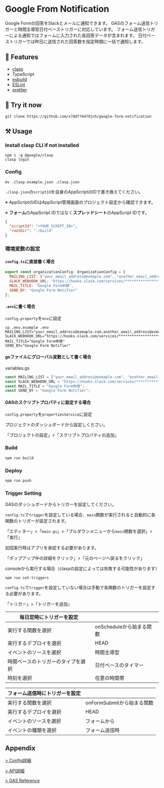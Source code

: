 # Google From Notification

Google Formの回答をSlackとメールに通知できます。
GASのフォーム送信トリガーと時間主導型日付ベーストリガーに対応しています。
フォーム送信トリガーによる通知ではフォームに入力された各回答データが含まれます。
日付ベーストリガーでは昨日に送信された回答数を指定時間に一括で通知します。

## 🎨 Features

- [clasp](https://github.com/google/clasp)
- TypeScript
- [esbuild](https://esbuild.github.io/)
- [ESLint](https://github.com/eslint/eslint)
- [prettier](https://github.com/prettier/prettier)

## 🚀 Try it now

```shell
git clone https://github.com/x7ddf74479jn5/google-form-notification
```

## ⚒ Usage

### Install clasp CLI if not installed

```shell
npm i -g @google/clasp
clasp login
```

### Config

```shell
mv .clasp.example.json .clasp.json
```

`.clasp.json`の`scriptId`を自身のAppScriptのIDで書き換えてください。

※ AppScriptのIDはAppScript管理画面のプロジェクト設定から確認できます。

※ **フォーム**のAppScript IDではなく**スプレッドシート**のAppScript IDです。

```json
{
  "scriptId": "<YOUR_SCRIPT_ID>",
  "rootDir": "./build"
}
```

### 環境変数の設定

#### `config.ts`に直接書く場合

```js
export const organizationConfig: OrganizationConfig = {
  MAILING_LIST: ["your_email_address@exmaple.com", "another_email_address@exmaple.com"],
  SLACK_WEBHOOK_URL: "https://hooks.slack.com/services/*************************",
  MAIL_TITLE: "Google Form申請",
  SEND_BY: "Google Form Notifier"
};
```

#### `.env`に書く場合

`config.property`を`env`に設定

```shell
cp .env.example .env
MAILING_LIST="your_email_address@exmaple.com,another_email_address@exmaple.com"
SLACK_WEBHOOK_URL="https://hooks.slack.com/services/*************************"
MAIL_TITLE="Google Form申請"
SEND_BY="Google Form Notifier"
```

#### gsファイルにグローバル変数として書く場合

variables.gs

```js
const MAILING_LIST = ["your_email_address@exmaple.com", "another_email_address@exmaple.com"];
const SLACK_WEBHOOK_URL = "https://hooks.slack.com/services/*************************";
const MAIL_TITLE = "Google Form申請";
const SEND_BY = "Google Form Notifier";
```

#### GASのスクリプトプロパティに設定する場合

`config.property`を`propertiesService`に設定

プロジェクトのダッシュボードから設定しください。

「プロジェクトの設定」>「スクリプトプロパティの追加」

### Build

```js
npm run build
```

### Deploy

```js
npm run push
```

### Trigger Setting

GASのダッシュボードからトリガーを設定してください。

`config.ts`で`trigger`を設定している場合、`main`関数が実行されると自動的に各関数のトリガーが設定されます。

「エディター」>「`main.gs`」>「プルダウンメニューから`main`関数を選択」>「実行」

初回実行時はアプリを承認する必要があります。

「ポップアップ中の詳細をクリック」>「元のページへ戻るをクリック」

consoleから実行する場合（claspの設定によっては失敗する可能性があります）

```shell
npm run set-triggers
```

`config.ts`で`trigger`を設定していない場合は手動で各関数のトリガーを設定する必要があります。

「トリガー」>「トリガーを追加」

| 毎日定時にトリガーを設定 |  |
| - | - |
| 実行する関数を選択 | onScheduleから始まる関数 |
| 実行するデプロイを選択 | HEAD |
| イベントのソースを選択 | 時間主導型 |
| 時間ベースのトリガーのタイプを選択 | 日付ベースのタイマー |
| 時刻を選択 | 任意の時間帯 |

| フォーム送信時にトリガーを設定 |  |
| - | - |
| 実行する関数を選択 | onFormSubmitから始まる関数 |
| 実行するデプロイを選択 | HEAD |
| イベントのソースを選択 | フォームから |
| イベントの種類を選択 | フォーム送信時 |

## Appendix

[> Config詳細](./docs/config.md)

[> API詳細](./docs/api.md)

[> GAS Reference](https://developers.google.com/apps-script/reference/)
